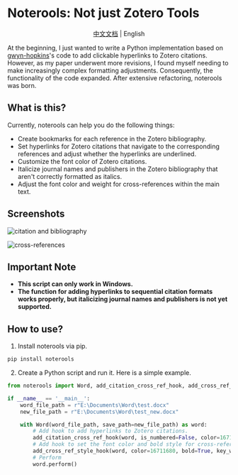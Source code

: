 # Noterools: Not just Zotero Tools

<p align="center"><a href="README.md">中文文档</a> | English</p>

At the beginning, I just wanted to write a Python implementation based on [gwyn-hopkins](https://forums.zotero.org/discussion/comment/418013/#Comment_418013)'s code to add clickable hyperlinks to Zotero citations. However, as my paper underwent more revisions, I found myself needing to make increasingly complex formatting adjustments. Consequently, the functionality of the code expanded. After extensive refactoring, noterools was born.

## What is this?

Currently, noterools can help you do the following things:

- Create bookmarks for each reference in the Zotero bibliography.
- Set hyperlinks for Zotero citations that navigate to the corresponding references and adjust whether the hyperlinks are underlined.
- Customize the font color of Zotero citations.
- Italicize journal names and publishers in the Zotero bibliography that aren't correctly formatted as italics.
- Adjust the font color and weight for cross-references within the main text.

## Screenshots

![citation and bibliography](./pics/noterools1.png)

![cross-references](./pics/noterools2.png)

## Important Note

- **This script can only work in Windows.**
- **The function for adding hyperlinks to sequential citation formats works properly, but italicizing journal names and publishers is not yet supported.**

## How to use?

1. Install noterools via pip.
```bash
pip install noterools
```
2. Create a Python script and run it. Here is a simple example.
```python
from noterools import Word, add_citation_cross_ref_hook, add_cross_ref_style_hook

if __name__ == '__main__':
    word_file_path = r"E:\Documents\Word\test.docx"
    new_file_path = r"E:\Documents\Word\test_new.docx"

    with Word(word_file_path, save_path=new_file_path) as word:
        # Add hook to add hyperlinks to Zotero citations.
        add_citation_cross_ref_hook(word, is_numbered=False, color=16711680, no_under_line=True, set_container_title_italic=True)
        # Add hook to set the font color and bold style for cross-references starting with 'Figure' in the main text.
        add_cross_ref_style_hook(word, color=16711680, bold=True, key_word=["Figure"])
        # Perform
        word.perform()
```
